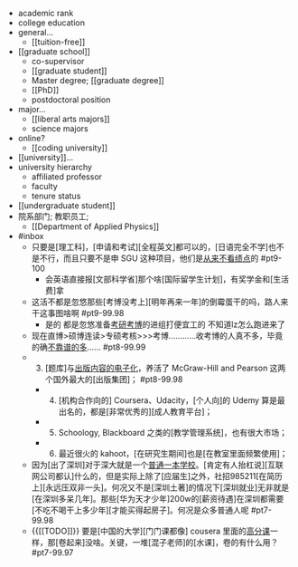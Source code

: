 - academic rank
- college education
- general...
    - [[tuition-free]]
- [[graduate school]]
    - co-supervisor
    - [[graduate student]]
    - Master degree; [[graduate degree]]
    - [[PhD]]
    - postdoctoral position
- major...
    - [[liberal arts majors]]
    - science majors
- online?
    - [[coding university]]
- [[university]]...
- university hierarchy
    - affiliated professor
    - faculty
    - tenure status
- [[undergraduate student]]
- 院系部门; 教职员工;
    - [[Department of Applied Physics]]
- #inbox
    - 只要是[理工科]，[申请和考试][全程英文]都可以的，[日语完全不学]也不是不行，而且只要不是申 SGU 这种项目，他们是[从来不看绩点](https://bbs.saraba1st.com/2b/thread-2014577-3-1.html)的 #pt9-100
        - 会英语直接报[文部科学省]那个啥[国际留学生计划]，有奖学金和[生活费]拿
    - 这活不都是忽悠那些[考博没考上][明年再来一年]的倒霉蛋干的吗，路人来干这事图啥啊 #pt9-99.98
        - 是的 都是忽悠准备[考研考博](https://bbs.saraba1st.com/2b/thread-1991429-2-1.html)的进组打便宜工的 不知道lz怎么跑进来了
    - 现在直博>硕博连读>专硕考核>>>考博…………收考博的人真不多，毕竟的确[不靠谱的多](https://bbs.saraba1st.com/2b/thread-1998644-2-1.html)…… #pt8-99.99
    - 3. [题库]与[出版内容的电子化](https://www.zhihu.com/question/474231455/answer/2015775488)，养活了 McGraw-Hill and Pearson 这两个国外最大的[出版集团]； #pt8-99.98
        - 4. [机构合作向的] Coursera、Udacity，[个人向]的 Udemy 算是最出名的，都是[非常优秀的][成人教育平台]；
        - 5. Schoology, Blackboard 之类的[教学管理系统]，也有很大市场；
        - 6. 最近很火的 kahoot，[在研究生期间]也是[在教室里面频繁使用]；
    - 因为[出了深圳]对于深大就是一个[普通一本学校](https://bbs.hupu.com/44971030.html)。[肯定有人抬杠说][互联网公司都认]什么的，但是实际上除了[应届生]之外，社招985211[在简历上][永远压双非一头]。何况又不是[深圳土著]的情况下[深圳就业]无非就是[在深圳多呆几年]。那些[华为天才少年]200w的[薪资待遇]在深圳都需要[不吃不喝干上多少年][才能买得起房子]。何况是众多普通人呢 #pt7-99.98
    - {{[[TODO]]}} 要是[中国的大学][门门课都像] cousera 里面的[高分课](https://tieba.baidu.com/p/7451953402?pn=2)一样，那[卷起来]没啥。关键，一堆[混子老师]的[水课]，卷的有什么用？ #pt7-99.97

